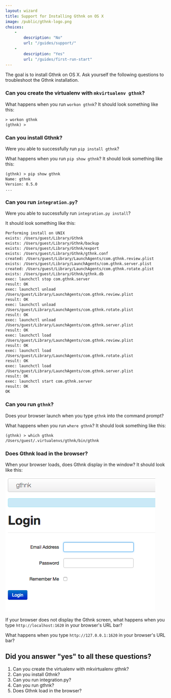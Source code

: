 ```yaml
---
layout: wizard
title: Support for Installing Gthnk on OS X
image: /public/gthnk-logo.png
choices:
    -
        description: "No"
        url: "/guides/support/"
    -
        description: "Yes"
        url: "/guides/first-run-start"
---
```


The goal is to install Gthnk on OS X.
Ask yourself the following questions to troubleshoot the Gthnk installation.

### Can you create the virtualenv with `mkvirtualenv gthnk`?

What happens when you run `workon gthnk`?  It should look something like this:

```
> workon gthnk
(gthnk) >
```

### Can you install Gthnk?

Were you able to successfully run `pip install gthnk`?

What happens when you run `pip show gthnk`?  It should look something like this:

```
(gthnk) > pip show gthnk
Name: gthnk
Version: 0.5.0
...
```

### Can you run `integration.py`?

Were you able to successfully run `integration.py install`?

It should look something like this:

```
Performing install on UNIX
exists: /Users/guest/Library/Gthnk
exists: /Users/guest/Library/Gthnk/backup
exists: /Users/guest/Library/Gthnk/export
exists: /Users/guest/Library/Gthnk/gthnk.conf
created: /Users/guest/Library/LaunchAgents/com.gthnk.review.plist
exists: /Users/guest/Library/LaunchAgents/com.gthnk.server.plist
created: /Users/guest/Library/LaunchAgents/com.gthnk.rotate.plist
exists: /Users/guest/Library/Gthnk/gthnk.db
exec: launchctl stop com.gthnk.server
result: OK
exec: launchctl unload /Users/guest/Library/LaunchAgents/com.gthnk.review.plist
result: OK
exec: launchctl unload /Users/guest/Library/LaunchAgents/com.gthnk.rotate.plist
result: OK
exec: launchctl unload /Users/guest/Library/LaunchAgents/com.gthnk.server.plist
result: OK
exec: launchctl load /Users/guest/Library/LaunchAgents/com.gthnk.review.plist
result: OK
exec: launchctl load /Users/guest/Library/LaunchAgents/com.gthnk.rotate.plist
result: OK
exec: launchctl load /Users/guest/Library/LaunchAgents/com.gthnk.server.plist
result: OK
exec: launchctl start com.gthnk.server
result: OK
OK
```

### Can you run `gthnk`?

Does your browser launch when you type `gthnk` into the command prompt?

What happens when you run `where gthnk`?  It should look something like this:

```
(gthnk) > which gthnk
/Users/guest/.virtualenvs/gthnk/bin/gthnk
```

### Does Gthnk load in the browser?

When your browser loads, does Gthnk display in the window?  It should look like this:

![Gthnk login screen](/public/gthnk-login-screen.png)

If your browser does not display the Gthnk screen, what happens when you type `http://localhost:1620` in your browser's URL bar?

What happens when you type `http://127.0.0.1:1620` in your browser's URL bar?

## Did you answer "yes" to all these questions?

1. Can you create the virtualenv with mkvirtualenv gthnk?
2. Can you install Gthnk?
3. Can you run integration.py?
4. Can you run gthnk?
5. Does Gthnk load in the browser?


